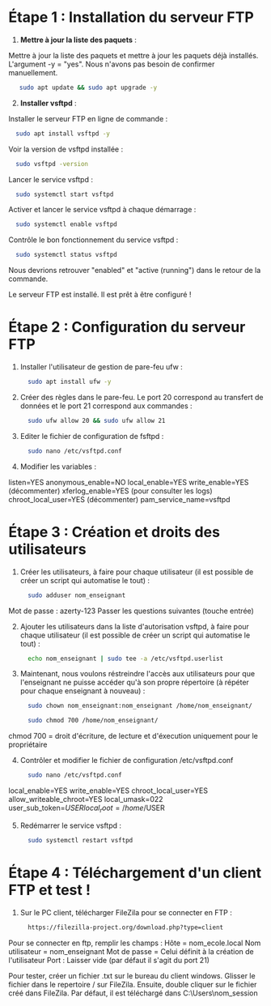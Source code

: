 # **Étape 1 : Installation du serveur FTP**

1. **Mettre à jour la liste des paquets** :

Mettre à jour la liste des paquets et mettre à jour les paquets déjà installés.
L'argument -y = "yes". Nous n'avons pas besoin de confirmer manuellement.
```bash
   sudo apt update && sudo apt upgrade -y
```

2. **Installer vsftpd** :

Installer le serveur FTP en ligne de commande :
   ```bash
     sudo apt install vsftpd -y
   ```

Voir la version de vsftpd installée :
   ```bash
     sudo vsftpd -version
   ```

Lancer le service vsftpd :
   ```bash
     sudo systemctl start vsftpd
   ```

Activer et lancer le service vsftpd à chaque démarrage :
   ```bash
     sudo systemctl enable vsftpd
   ```

Contrôle le bon fonctionnement du service vsftpd :
   ```bash
     sudo systemctl status vsftpd
   ```
Nous devrions retrouver "enabled" et "active (running") dans le retour de la commande.

Le serveur FTP est installé. Il est prêt à être configuré !
     

# **Étape 2 : Configuration du serveur FTP**

1. Installer l'utilisateur de gestion de pare-feu ufw  :

   ```bash
     sudo apt install ufw -y
   ```

2. Créer des règles dans le pare-feu. Le port 20 correspond au transfert de données et le port 21 correspond aux commandes :

   ```bash
     sudo ufw allow 20 && sudo ufw allow 21
   ```

3. Editer le fichier de configuration de fsftpd :

   ```bash
     sudo nano /etc/vsftpd.conf
   ```

4. Modifier les variables :

listen=YES
anonymous_enable=NO
local_enable=YES
write_enable=YES (décommenter)
xferlog_enable=YES (pour consulter les logs)
chroot_local_user=YES (décommenter)
pam_service_name=vsftpd

# **Étape 3 : Création et droits des utilisateurs**

1. Créer les utilisateurs, à faire pour chaque utilisateur (il est possible de créer un script qui automatise le tout) :

   ```bash
     sudo adduser nom_enseignant
   ```
Mot de passe : azerty-123
Passer les questions suivantes (touche entrée)

2. Ajouter les utilisateurs dans la liste d'autorisation vsftpd, à faire pour chaque utilisateur (il est possible de créer un script qui automatise le tout) :
   ```bash
     echo nom_enseignant | sudo tee -a /etc/vsftpd.userlist
   ```

3. Maintenant, nous voulons réstreindre l'accès aux utilisateurs pour que l'enseignant ne puisse accéder qu'à son propre répertoire (à répéter pour chaque enseignant à nouveau) :
   ```bash
     sudo chown nom_enseignant:nom_enseignant /home/nom_enseignant/
   ```
   ```bash
     sudo chmod 700 /home/nom_enseignant/
   ```
chmod 700 = droit d'écriture, de lecture et d'éxecution uniquement pour le propriétaire

4. Contrôler et modifier le fichier de configuration /etc/vsftpd.conf
   ```bash
     sudo nano /etc/vsftpd.conf
   ```
local_enable=YES
write_enable=YES
chroot_local_user=YES
allow_writeable_chroot=YES
local_umask=022
user_sub_token=$USER
local_root=/home/$USER

5. Redémarrer le service vsftpd :
   ```bash
     sudo systemctl restart vsftpd
   ```

# **Étape 4 : Téléchargement d'un client FTP et test !**

1. Sur le PC client, télécharger FileZila pour se connecter en FTP :
   ```bash
     https://filezilla-project.org/download.php?type=client
   ```

Pour se connecter en ftp, remplir les champs :
Hôte = nom_ecole.local
Nom utilisateur = nom_enseignant
Mot de passe = Celui définit à la création de l'utilisateur
Port : Laisser vide (par défaut il s'agit du port 21)

Pour tester, créer un fichier .txt sur le bureau du client windows. Glisser le fichier dans le repertoire / sur FileZila.
Ensuite, double cliquer sur le fichier créé dans FileZila.
Par défaut, il est téléchargé dans C:\Users\nom_session